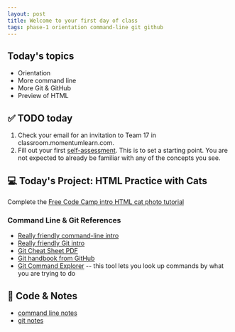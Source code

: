 ```yaml
---
layout: post
title: Welcome to your first day of class
tags: phase-1 orientation command-line git github
---
```


## Today's topics

- Orientation
- More command line
- More Git & GitHub
- Preview of HTML

## ✅ TODO today

1. Check your email for an invitation to Team 17 in classroom.momentumlearn.com.
2. Fill out your first [self-assessment](https://classroom.momentumlearn.com). This is to set a starting point. You are not expected to already be familiar with any of the concepts you see.

## 💻 Today's Project: HTML Practice with Cats

Complete the [Free Code Camp intro HTML cat photo tutorial](https://www.freecodecamp.org/learn/2022/responsive-web-design/learn-html-by-building-a-cat-photo-app/step-1)

### Command Line & Git References

- [Really friendly command-line intro](https://drive.google.com/file/d/1InprtneRusVS6AeF5XU-SzYc-ExbRWMf/view?usp=sharing)
- [Really friendly Git intro](https://drive.google.com/file/d/1r7S30B0buECmHBanjFmTf98sYU71tI97/view?usp=sharing)
- [Git Cheat Sheet PDF](https://education.github.com/git-cheat-sheet-education.pdf)
- [Git handbook from GitHub](https://guides.github.com/introduction/git-handbook/)
- [Git Command Explorer](https://gitexplorer.com/) -- this tool lets you look up commands by what you are trying to do

## 🦉 Code & Notes

- [command line notes](https://github.com/Momentum-Team-17/notes/blob/main/command-line.md)
- [git notes](https://github.com/Momentum-Team-17/notes/blob/main/git.md)
